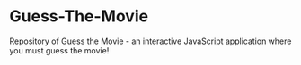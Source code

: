 # Guess-The-Movie
Repository of Guess the Movie - an interactive JavaScript application where you must guess the movie!
